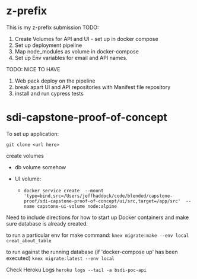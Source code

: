 # z-prefix
This is my z-prefix submission
TODO: 
1. Create Volumes for API and UI - set up in docker compose
1. Set up deployment pipeline
1. Map node_modules as volume in docker-compose
1. Set up Env variables for email and API names.

TODO: NICE TO HAVE
1. Web pack deploy on the pipeline
1. break apart UI and API repositories with Manifest file repository
1. install and run cypress tests

# sdi-capstone-proof-of-concept


To set up application:

`git clone <url here>`

create volumes
* db volume somehow

* UI volume: 
    * `docker service create  --mount 'type=bind,src=/Users/jeffhaddock/code/blended/capstone-proof/sdi-capstone-proof-of-concept/ui/src,target=/app/src'  --name capstone-ui-volume node:alpine`

Need to include directions for how to 
start up Docker containers and make 
sure database is already created.

to run a particular env for make command:
`knex migrate:make --env local creat_about_table`

to run against the running database (if 'docker-compose up' has been executed)
`knex migrate:latest --env local`


Check Heroku Logs
`heroku logs --tail -a bsdi-poc-api`
